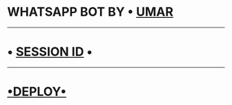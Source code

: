 # WHATSAPP BOT BY • [UMAR](https://github.com/D4X-UMAR)

***

# • [SESSION ID](https://cleanuri.com/P2z4vV) •

***

# [•DEPLOY•](https://dashboard.heroku.com/new?button-url=https://github.com/D4X-UMAR/GOLD-MD&template=https://github.com/D4X-UMAR/GOLD-MD)
